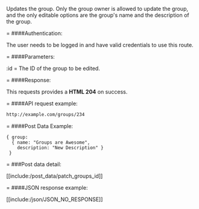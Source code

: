 <!-- --- title: PATCH /groups/:id -->

Updates the group. Only the group owner is allowed to update the group, and the only editable options are the group's name and the description of the group.

=
####Authentication:

The user needs to be logged in and have valid credentials to use this route.

=
####Parameters:

:id = The ID of the group to be edited.

=
####Response:

This requests provides a <strong>HTML 204</strong> on success.

=
####API request example:
```html
http://example.com/groups/234
```

=
####Post Data Example:
```
{ group: 
  { name: "Groups are Awesome", 
    description: "New Description" } 
 }
```

=
###Post data detail:

[[include:/post_data/patch_groups_id]]

=
####JSON response example:

[[include:/json/JSON_NO_RESPONSE]]